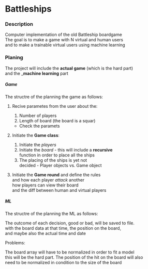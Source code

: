 # Battleships

### Description
Computer implementation of the old Battleship boardgame  
The goal is to make a game with N virtual and human users  
and to make a trainable virtual users using machine learning

### Planing
The project will include the __actual game__ (which is the hard part)  
and the ___machine learning__ part 
  
##### Game
The structre of the planning the game as follows: 

1. Recive parametes from the user about the:
   1. Number of players
   2. Length of board (the board is a squar)
   
   * Check the paramets
2. Initiate the __Game class__:
   1. Initiate the _players_
   2. Initiate the _board_ - this will include a __recursive__  
   function in order to place  all the ships
   3. The placing of the ships is yet not  
   decided - Player objects vs. Game object
   
3. Initiate the __Game round__ and define the rules  
and how each player _attack_ another  
how players can view their board  
and the diff between human and virtual players

##### ML
The structre of the planning the ML as follows: 

The outcome of each decision, good or bad, will be saved to file.  
with the board data at that time, the position on the board,  
and maybe also the actual time and date

Problems:  

The board array will have to be normalized in order to fit a model  
this will be the hard part.
The position of the hit on the board will also  
need to be normalized in condition to the size of the board


